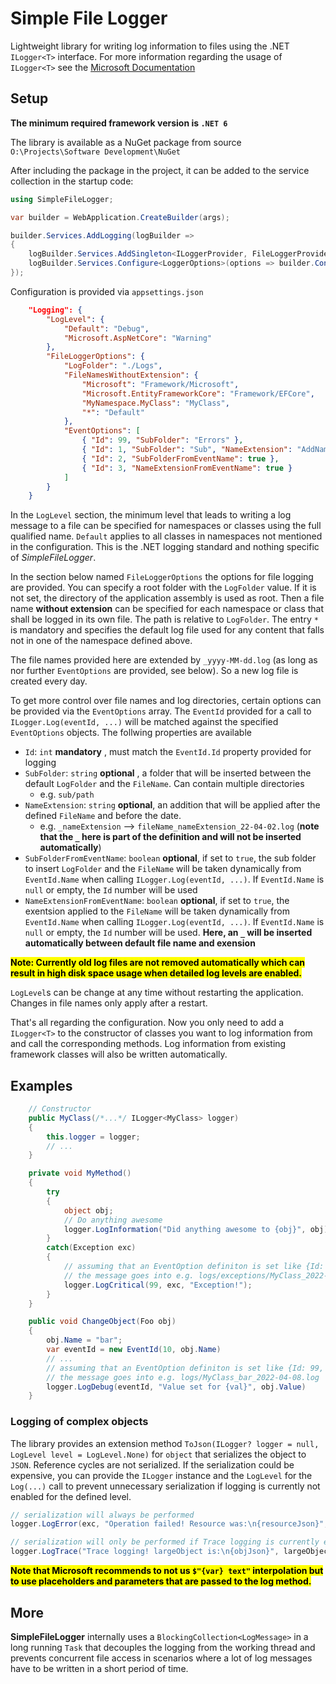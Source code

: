 # Simple File Logger

Lightweight library for writing log information to files using the .NET `ILogger<T>` interface. For more information regarding the usage of `ILogger<T>` see the [Microsoft Documentation](https://docs.microsoft.com/en-us/aspnet/core/fundamentals/logging/?view=aspnetcore-6.0)

## Setup

**The minimum required framework version is `.NET 6`**

The library is available as a NuGet package from source `O:\Projects\Software Development\NuGet`

After including the package in the project, it can be added to the service collection in the startup code:

```csharp
using SimpleFileLogger;

var builder = WebApplication.CreateBuilder(args);

builder.Services.AddLogging(logBuilder =>
{
    logBuilder.Services.AddSingleton<ILoggerProvider, FileLoggerProvider>();
    logBuilder.Services.Configure<LoggerOptions>(options => builder.Configuration.GetSection("Logging:FileLoggerOptions").Bind(options));
});
```
Configuration is provided via `appsettings.json`

```json
    "Logging": { 
        "LogLevel": {
            "Default": "Debug",
            "Microsoft.AspNetCore": "Warning"
        },
        "FileLoggerOptions": {
            "LogFolder": "./Logs",
            "FileNamesWithoutExtension": {
                "Microsoft": "Framework/Microsoft",
                "Microsoft.EntityFrameworkCore": "Framework/EFCore",
                "MyNamespace.MyClass": "MyClass",
                "*": "Default"
            },
            "EventOptions": [
                { "Id": 99, "SubFolder": "Errors" },
                { "Id": 1, "SubFolder": "Sub", "NameExtension": "AddName" },
                { "Id": 2, "SubFolderFromEventName": true },
                { "Id": 3, "NameExtensionFromEventName": true }
            ]
        }
    }
```
In the `LogLevel` section, the minimum level that leads to writing a log message to a file can be specified for namespaces or classes using the full qualified name. `Default` applies to all classes in namespaces not mentioned in the configuration. This is the .NET logging standard and nothing specific of *SimpleFileLogger*.

In the section below named `FileLoggerOptions` the options for file logging are provided. You can specify a root folder with the `LogFolder` value. If it is not set, the directory of the application assembly is used as root. Then a file name **without extension** can be specified for each namespace or class that shall be logged in its own file. The path is relative to `LogFolder`. The entry `*` is mandatory and specifies the default log file used for any content that falls not in one of the namespace defined above.

The file names provided here are extended by `_yyyy-MM-dd.log` (as long as nor further `EventOptions` are provided, see below). 
So a new log file is created every day.

To get more control over file names and log directories, certain options can be provided via the `EventOptions` array. The `EventId` provided for a call to `ILogger.Log(eventId, ...)` will be matched against the specified `EventOptions` objects.
The follwing properties are available

- `Id`: `int` **mandatory** , must match the `EventId.Id` property provided for logging
- `SubFolder`: `string` **optional** , a folder that will be inserted between the default `LogFolder` and the `FileName`. Can contain multiple directories
  - e.g. `sub/path`
- `NameExtension`: `string` **optional**, an addition that will be applied after the defined `FileName` and before the date.
  - e.g. `_nameExtension` --> `fileName_nameExtension_22-04-02.log`  (**note that the `_` here is part of the definition and will not be inserted automatically**) 
- `SubFolderFromEventName`: `boolean` **optional**, if set to `true`, the sub folder to insert `LogFolder` and the `FileName`  will be taken dynamically from `EventId.Name` when calling `ILogger.Log(eventId, ...)`. If `EventId.Name` is `null` or empty, the `Id` number will be used
- `NameExtensionFromEventName`: `boolean` **optional**, if set to `true`, the exentsion applied to the `FileName` will be taken dynamically from `EventId.Name` when calling `ILogger.Log(eventId, ...)`. If `EventId.Name` is `null` or empty, the `Id` number will be used. **Here, an `_` will be inserted automatically between default file name and exension**

<mark>**Note: Currently old log files are not removed automatically which can result in high disk space usage when detailed log levels are enabled.**</mark>

`LogLevel`s can be change at any time without restarting the application. Changes in file names only apply after a restart.

That's all regarding the configuration. Now you only need to add a `ILogger<T>` to the constructor of classes you want to log information from and call the corresponding methods. Log information from existing framework classes will also be written automatically.

## Examples

```csharp
    // Constructor
    public MyClass(/*...*/ ILogger<MyClass> logger)
    {
        this.logger = logger;
        // ...
    }

    private void MyMethod()
    {
        try
        {
            object obj;
            // Do anything awesome
            logger.LogInformation("Did anything awesome to {obj}", obj)
        }
        catch(Exception exc)
        {
            // assuming that an EventOption definiton is set like {Id: 99, SubFolder: "exceptions"}
            // the message goes into e.g. logs/exceptions/MyClass_2022-04-08.log
            logger.LogCritical(99, exc, "Exception!");
        }
    }

    public void ChangeObject(Foo obj)
    {
        obj.Name = "bar";
        var eventId = new EventId(10, obj.Name)
        // ...
        // assuming that an EventOption definiton is set like {Id: 99, NameExtensionFromEventName: true}
        // the message goes into e.g. logs/MyClass_bar_2022-04-08.log
        logger.LogDebug(eventId, "Value set for {val}", obj.Value)
    }
```

### Logging of complex objects

The library provides an extension method `ToJson(ILogger? logger = null, LogLevel level = LogLevel.None)` for `object` that serializes the object to `JSON`. Reference cycles are not serialized. If the serialization could be expensive, you
can provide the `ILogger` instance and the `LogLevel` for the `Log(...)` call to prevent unnecessary serialization if logging
is currently not enabled for the defined level.

```csharp
// serialization will always be performed
logger.LogError(exc, "Operation failed! Resource was:\n{resourceJson}", newResource.ToJson());

// serialization will only be performed if Trace logging is currently enabled for the logger instance
logger.LogTrace("Trace logging! largeObject is:\n{objJson}", largeObject.ToJson(logger, LogLevel.Trace));
```

<mark>**Note that Microsoft recommends to not us `$"{var} text"` interpolation but to use placeholders and parameters that are passed to the log method.**</mark>

## More

**SimpleFileLogger** internally uses a `BlockingCollection<LogMessage>` in a long running `Task` that decouples the logging from the working thread and prevents concurrent file access in scenarios where a lot of log messages have to be written in a short period of time.
